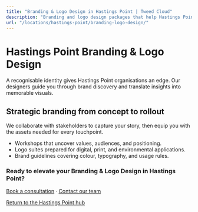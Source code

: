 ```yaml
---
title: "Branding & Logo Design in Hastings Point | Tweed Cloud"
description: "Branding and logo design packages that help Hastings Point organisations stand out."
url: "/locations/hastings-point/branding-logo-design/"
---
```


# Hastings Point Branding & Logo Design

A recognisable identity gives Hastings Point organisations an edge. Our designers guide you through brand discovery and translate insights into memorable visuals.

## Strategic branding from concept to rollout

We collaborate with stakeholders to capture your story, then equip you with the assets needed for every touchpoint.

- Workshops that uncover values, audiences, and positioning.
- Logo suites prepared for digital, print, and environmental applications.
- Brand guidelines covering colour, typography, and usage rules.

### Ready to elevate your Branding & Logo Design in Hastings Point?

[Book a consultation](/consultation/) · [Contact our team](/contact/)

[Return to the Hastings Point hub](/locations/hastings-point/)
